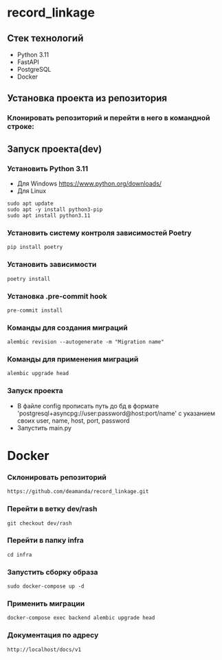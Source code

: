 # record_linkage

## Стек технологий
- Python 3.11
- FastAPI
- PostgreSQL
- Docker

## Установка проекта из репозитория
### Клонировать репозиторий и перейти в него в командной строке:

## Запуск проекта(dev)
### Установить Python 3.11
- Для Windows https://www.python.org/downloads/
- Для Linux 
```
sudo apt update
sudo apt -y install python3-pip
sudo apt install python3.11
``` 
### Установить систему контроля зависимостей Poetry
```
pip install poetry
``` 
### Установить зависимости
```
poetry install
``` 
### Установка .pre-commit hook
```
pre-commit install
``` 
### Команды для создания миграций
```
alembic revision --autogenerate -m "Migration name"
``` 
### Команды для применения миграций
```
alembic upgrade head
```
### Запуск проекта
- В файле config прописать путь до бд в формате 'postgresql+asyncpg://user:password@host:port/name' c указанием своих user, name, host, port, password 
- Запустить main.py

# Docker
### Склонировать репозиторий
```
https://github.com/deamanda/record_linkage.git
``` 
### Перейти в ветку dev/rash
```
git checkout dev/rash
``` 
### Перейти в папку infra
```
cd infra
``` 
### Запустить сборку образа
```
sudo docker-compose up -d
``` 

### Применить миграции
```
docker-compose exec backend alembic upgrade head
``` 
### Документация по адресу
```
http://localhost/docs/v1
``` 


